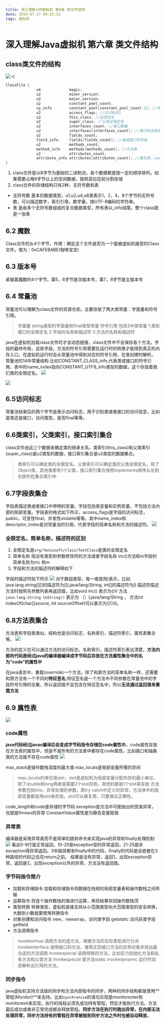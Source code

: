 ```yaml
---
title: 深入理解JVM虚拟机 第6章 类文件结构   
date: 2018-07-27 09:32:51
tags: 虚拟机
---
```


# 深入理解Java虚拟机 第六章 类文件结构
## class类文件的结构
![-c](http://pbhb4py13.bkt.clouddn.com/15319300709181.jpg)


```java
ClassFile {
              u4             magic;
              u2             minor_version;
              u2             major_version;
              u2             constant_pool_count;
              cp_info        constant_pool[constant_pool_count-1]; //常量池，字面量和符号引用
              u2             access_flags; //访问标志1
              u2             this_class; //全限定名
              u2             super_class; //父类全限定名
              u2             interfaces_count; //接口数量
              u2             interfaces[interfaces_count]; //接口的全限定名
              u2             fields_count;
              field_info     fields[fields_count]; //类或接口的字段
              u2             methods_count;
              method_info    methods[methods_count]; //方法表
              u2             attributes_count;
              attribute_info attributes[attributes_count]; //属性表，code，exception等
}
```

1. class文件是以8字节为基础的二进制流，各个数据都是按一定的顺序排列，如果需要占用8字节以上的空间数据，按照高位在前分割存储
2. class文件的存储结构只有2种，无符号数和表


* 无符号数 基本的数据类型，u1,u2,u4,u8类表示1，2，4，8个字节的无符号数，可以描述数字，索引引用，数字量，按UTF-8编码的字符串。
* 表 是由多个无符号数组成的复合数据类型，所有表以_info结尾，整个class就是一张表

## 6.2 魔数
Class文件的头4个字节，作用：确定这个文件是否为一个能被虚拟机接受的Class文件。值为：0xCAFEBABE(咖啡宝宝)
## 6.3 版本号
紧接着魔数的4个字节。第5，6字节是次版本号，第7，8字节是主版本号
## 6.4 常量池
常量池可以理解为class文件的资源仓库。主要存放了两大类常量：字面量和符号引用。
> 字面量 string类型的字面量和final类型常量
> 符号引用 包括3中类常量  1.类和接口的全限定名  2.字段的名称和描述符  3.方法的名称和描述符

java在虚拟机加载class文件时才会动态链接，class文件中不会保存各个方法，字段的最终布局，这些字段，方法的符号引用需要在运行时的转换才能得到真正的内存入口。在虚拟机运行时会从常量池中得到对应的符号引用，在类创建时解析。
常量池的14中常量结构 比如CONSTANT_CLASS_info,代表类或接口的符号引用，表中的name_index指向CONSTANT_UTF8_info类型的数据，这个存放着我们类的全限定名。
![](http://pbhb4py13.bkt.clouddn.com/15325344651412.jpg)

![](http://pbhb4py13.bkt.clouddn.com/15325344711713.jpg)

## 6.5访问标志
常量池结束后的两个字节是表示访问标志，用于识别类或者接口的访问信息，比如是类还是接口，访问类型，是否final等等。

##  6.6类索引，父类索引，接口索引集合
class文件由这三个数据来确定类的继承关系。类索引(this_class)和父类索引(super_class)是u2类型的数据，接口索引集合是u2类型的数据集合。
> 类索引可以确定类的全限定名，父类索引可以确定类的父类全限定名，除了Object类，其他类都有1个父类。接口索引集合按照implements顺序从左到右排列在集合索引中

## 6.7字段表集合
字段表描述类或者接口中申明的变量。字段包括类变量和实例变量，不包括方法内部的局部变量。字段表的格式如下所示，access_flags是字段的访问标志，public，可变性final，并发性violatile等等。其中name_index和descriptor_index是对常量池的引用，代表字段的简单名称和方法的描述符。
![](http://pbhb4py13.bkt.clouddn.com/15325352191240.jpg)

### 全限定名，简单名称，描述符的区别
1. 全限定名是`org/fenixsoft/clazz/TestClass`是类的全限定名
2. 简单名称 指没有类型和参数修饰符的方法或者字段名称 inc()方法和m字段的简单名称为inc 和m
3. 字段和方法的描述符的解释如下

字段的描述符如下所示
![](http://pbhb4py13.bkt.clouddn.com/15325355600922.jpg)
对于数组类型，每一维度用[表示，比如java.lang.string[][]的描述符为[[Ljava/lang/String, int[]的描述符为[I
描述符描述方法时按照先参数列表再返回值，比如void inc() 表示为()V 方法`java.lang.String toString()` 表示为 （）Ljava/lang/String ， 方法int indexOf(char[]source, int sourceOffset)可以表示为([CI)I。

## 6.8方法表集合
方法表和字段表类似，结构也是访问标志，名称索引，描述符索引，属性表集合等。
![](http://pbhb4py13.bkt.clouddn.com/15326196731134.jpg)

方法的定义在可以通过方法的访问标志，名称索引，描述符索引表达清楚，**方法内部的代码是经过java的编译器编译成字节码后存放在方法属性集合中的名为“code”的属性中**

在java语言中，重载(override)一个方法，除了和原方法的简单名称一样，还需要和原方法有一个不同的**特征签名**,特征签名是一个方法中不同参数在常量池中的字段符号引用的合集，所以返回值不会包含在特征签名中，所以**无法通过返回值来重载方法**

## 6.9 属性表
![](http://pbhb4py13.bkt.clouddn.com/15326201581064.jpg)

### code属性
**java代码经过javac编译后会变成字节码指令存储在code属性中**。code属性存放在方法表的属性中，但是不是所有的方法表中都存在code属性，比如接口和抽象类的方法就不存在code属性
![](http://pbhb4py13.bkt.clouddn.com/15326207069614.jpg)

max_stack是操作数栈深度的最大值
max_locals是局部变量所需的空间 
> max_locals的单位值slot，slot是虚拟机为局部变量分配内存的最小单位，除了double和long两者是需要2个slot存放，其他的都是1个slot来存放
> 方法参数包括this，异常处理的参数，即try catch中定义的异常，方法体中的局部变量都是用slot来存放。slot可以被复用，只要保证正确性。

code_length和code是存储的字节码
exception是方法中可能抛出的受查异常，也就是throws的异常
ConstantValue属性是为静态变量赋值

### 异常表
编译器是采用异常表而不是简单的跳转命令来实现java的异常和finally处理机制
![](http://pbhb4py13.bkt.clouddn.com/15326221650816.jpg)
看出0-9行是正常返回，10-20是exception型的异常返回，21-25是非exception得异常返回。3中路径都有finally中的代码，finally的代码是会嵌套在3种路径的代码之后在return之前。
结果是没有异常，返回1，出现exception异常，返回是2，出现exception以外的异常，方法没有返回值。

### 字节码指令简介
* 加载和存储指令
加载和存储指令将数据在栈帧的局部变量表和操作数栈之间传输
* 运算指令
将连个操作数栈的值进行运算，再将结果存回操作数栈顶
* 类型转换
转换类型，虚拟机直接支持从小范围类型向大范围类型的安全转换，大数到小数就要使用转换指令
* 对象创建和访问指令
new，newarray，访问类字段 getstatic 访问非类字段 getfield
* 方法调用指令
> invokevirtual 调用方法的虚方法，根据方法的实际类型进行分派
> invokeinterface 调用接口的方法，搜索实现接口方法的实例对象并找出最合适的方法调用
> invokespecial 调用特殊的方法，比如实力初始化方法和私有方法和父类方法
> invokespecial 类方法static
> invokedynamic 运行时动态解析出引用的方法。

### 同步指令
java虚拟机支持方法级的同步和方法内部指令的同步，两种的同步结构都是使用**管程(Monitor)**来支持。比如`synchronize`的语句实现是monitorenter和monitorexit来实现，执行的线程必须先成功持有管程，然后才能执行方法，方法最后成功或者非正常完成都会释放管程。**同步方法在执行时跑出异常，在内部无法处理异常，同步方法持有的管程在异常被抛到同步方法之外时也被自动释放**。





